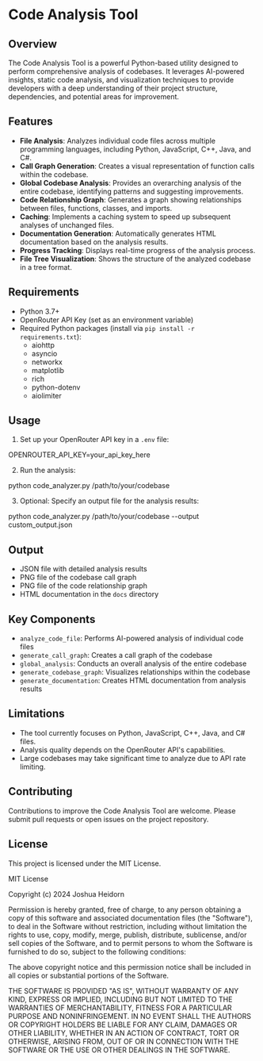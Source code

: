 # Code Analysis Tool

## Overview

The Code Analysis Tool is a powerful Python-based utility designed to perform comprehensive analysis of codebases. It leverages AI-powered insights, static code analysis, and visualization techniques to provide developers with a deep understanding of their project structure, dependencies, and potential areas for improvement.

## Features

- **File Analysis**: Analyzes individual code files across multiple programming languages, including Python, JavaScript, C++, Java, and C#.
- **Call Graph Generation**: Creates a visual representation of function calls within the codebase.
- **Global Codebase Analysis**: Provides an overarching analysis of the entire codebase, identifying patterns and suggesting improvements.
- **Code Relationship Graph**: Generates a graph showing relationships between files, functions, classes, and imports.
- **Caching**: Implements a caching system to speed up subsequent analyses of unchanged files.
- **Documentation Generation**: Automatically generates HTML documentation based on the analysis results.
- **Progress Tracking**: Displays real-time progress of the analysis process.
- **File Tree Visualization**: Shows the structure of the analyzed codebase in a tree format.

## Requirements

- Python 3.7+
- OpenRouter API Key (set as an environment variable)
- Required Python packages (install via `pip install -r requirements.txt`):
  - aiohttp
  - asyncio
  - networkx
  - matplotlib
  - rich
  - python-dotenv
  - aiolimiter

## Usage

1. Set up your OpenRouter API key in a `.env` file:

OPENROUTER_API_KEY=your_api_key_here


2. Run the analysis:

python code_analyzer.py /path/to/your/codebase


3. Optional: Specify an output file for the analysis results:

python code_analyzer.py /path/to/your/codebase --output custom_output.json


## Output

- JSON file with detailed analysis results
- PNG file of the codebase call graph
- PNG file of the code relationship graph
- HTML documentation in the `docs` directory

## Key Components

- `analyze_code_file`: Performs AI-powered analysis of individual code files
- `generate_call_graph`: Creates a call graph of the codebase
- `global_analysis`: Conducts an overall analysis of the entire codebase
- `generate_codebase_graph`: Visualizes relationships within the codebase
- `generate_documentation`: Creates HTML documentation from analysis results

## Limitations

- The tool currently focuses on Python, JavaScript, C++, Java, and C# files.
- Analysis quality depends on the OpenRouter API's capabilities.
- Large codebases may take significant time to analyze due to API rate limiting.

## Contributing

Contributions to improve the Code Analysis Tool are welcome. Please submit pull requests or open issues on the project repository.

## License

This project is licensed under the MIT License.

MIT License

Copyright (c) 2024 Joshua Heidorn

Permission is hereby granted, free of charge, to any person obtaining a copy
of this software and associated documentation files (the "Software"), to deal
in the Software without restriction, including without limitation the rights
to use, copy, modify, merge, publish, distribute, sublicense, and/or sell
copies of the Software, and to permit persons to whom the Software is
furnished to do so, subject to the following conditions:

The above copyright notice and this permission notice shall be included in all
copies or substantial portions of the Software.

THE SOFTWARE IS PROVIDED "AS IS", WITHOUT WARRANTY OF ANY KIND, EXPRESS OR
IMPLIED, INCLUDING BUT NOT LIMITED TO THE WARRANTIES OF MERCHANTABILITY,
FITNESS FOR A PARTICULAR PURPOSE AND NONINFRINGEMENT. IN NO EVENT SHALL THE
AUTHORS OR COPYRIGHT HOLDERS BE LIABLE FOR ANY CLAIM, DAMAGES OR OTHER
LIABILITY, WHETHER IN AN ACTION OF CONTRACT, TORT OR OTHERWISE, ARISING FROM,
OUT OF OR IN CONNECTION WITH THE SOFTWARE OR THE USE OR OTHER DEALINGS IN THE
SOFTWARE.